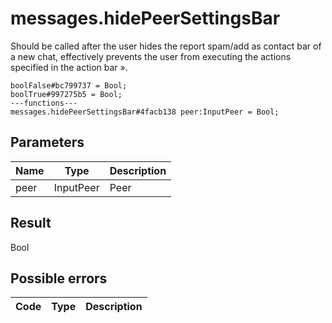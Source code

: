 # messages.hidePeerSettingsBar
Should be called after the user hides the report spam/add as contact bar of a new chat, effectively prevents the user from executing the actions specified in the action bar ».

```
boolFalse#bc799737 = Bool;
boolTrue#997275b5 = Bool;
---functions---
messages.hidePeerSettingsBar#4facb138 peer:InputPeer = Bool;
```

## Parameters
| Name | Type | Description |
| ---- | :----: | ----------- |
| peer | InputPeer | Peer |


## Result
Bool

## Possible errors
| Code | Type | Description |
| ---- | :----: | ----------- |

